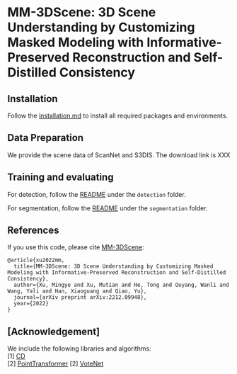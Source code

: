 # MM-3DScene: 3D Scene Understanding by Customizing Masked Modeling with Informative-Preserved Reconstruction and Self-Distilled Consistency

## Installation

Follow the [installation.md](installation.md) to install all required packages and environments.

## Data Preparation

We provide the scene data of ScanNet and S3DIS. The download link is XXX

## Training and evaluating

For detection, follow the [README](https://github.com/MingyeXu/mm-3dscene/detection) under the `detection` folder.

For segmentation, follow the [README](https://github.com/MingyeXu/mm-3dscene/segmentation) under the `segmentation` folder.


## References

If you use this code, please cite [MM-3DScene](https://arxiv.org/pdf/2212.099484):
```
@article{xu2022mm,
  title={MM-3DScene: 3D Scene Understanding by Customizing Masked Modeling with Informative-Preserved Reconstruction and Self-Distilled Consistency},
  author={Xu, Mingye and Xu, Mutian and He, Tong and Ouyang, Wanli and Wang, Yali and Han, Xiaoguang and Qiao, Yu},
  journal={arXiv preprint arXiv:2212.09948},
  year={2022}
}
```

## [Acknowledgement]

We include the following libraries and algorithms:  
[1] [CD](https://github.com/ThibaultGROUEIX/ChamferDistancePytorch)  
[2] [PointTransformer](https://github.com/POSTECH-CVLab/point-transformer)
[2] [VoteNet](https://github.com/facebookresearch/votenet)
